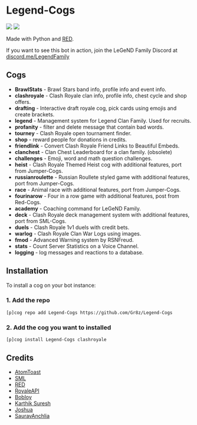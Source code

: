 # Legend-Cogs
[<img src="https://discordapp.com/api/guilds/374596069989810176/widget.png?style=shield">](http://discord.me/LegendFamily) [<img src="https://img.shields.io/badge/discord-py-blue.svg">](https://github.com/Rapptz/discord.py)

Made with Python and [RED](https://github.com/Cog-Creators/Red-DiscordBot).

If you want to see this bot in action, join the LeGeND Family Discord at [discord.me/LegendFamily](http://discord.me/LegendFamily)

## Cogs

 * **BrawlStats** - Brawl Stars band info, profile info and event info.
 * **clashroyale** - Clash Royale clan info, profile info, chest cycle and shop offers.
 * **drafting** - Interactive draft royale cog, pick cards using emojis and create brackets.
 * **legend** - Management system for Legend Clan Family. Used for recruits.
 * **profanity** - filter and delete message that contain bad words.
 * **tourney** - Clash Royale open tournament finder.
 * **shop** - reward people for donations in credits.
 * **friendlink** - Convert Clash Royale Friend Links to Beautiful Embeds.
 * **clanchest** - Clan Chest Leaderboard for a clan family. (obsolete)
 * **challenges** - Emoji, word and math question challenges.
 * **heist** - Clash Royale Themed Heist cog with additional features, port from Jumper-Cogs.
 * **russianroulette** - Russian Roullete styled game with additional features, port from Jumper-Cogs.
 * **race** - Animal race with additional features, port from Jumper-Cogs.
 * **fourinarow** - Four in a row game with additional features, post from Red-Cogs.
 * **academy** - Coaching command for LeGeND Family.
 * **deck** - Clash Royale deck management system with additional features, port from SML-Cogs.
 * **duels** - Clash Royale 1v1 duels with credit bets.
 * **warlog** - Clash Royale Clan War Logs using images.
 * **fmod** - Advanced Warning system by RSNFreud.
 * **stats** - Count Server Statistics on a Voice Channel.
 * **logging** - log messages and reactions to a database.

## Installation

To install a cog on your bot instance:

### 1. Add the repo

`[p]cog repo add Legend-Cogs https://github.com/Gr8z/Legend-Cogs`

### 2. Add the cog you want to installed

`[p]cog install Legend-Cogs clashroyale`


## Credits

* [AtomToast](https://github.com/AtomToast)
* [SML](https://github.com/smlbiobot)
* [RED](https://github.com/Cog-Creators/Red-DiscordBot)
* [RoyaleAPI](https://github.com/royaleapi)
* [Bobloy](https://github.com/bobloy)
* [Karthik Suresh](https://github.com/karthiks2601)
* [Joshua](https://github.com/yeongjoshua)
* [SauravAnchlia](https://github.com/SauravAnchlia)